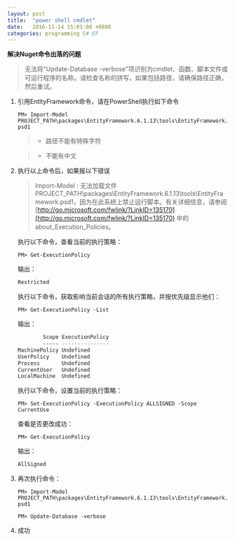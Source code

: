 ```yaml
---
layout: post
title:  "power shell cmdlet"
date:   2016-11-14 15:01:00 +0800
categories: programming C# EF
---
```


**解决Nuget命令出落的问题**

>无法将"Update-Database -verbose"项识别为cmdlet、函数、脚本文件或可运行程序的名称。请检查名称的拼写，如果包括路径，请确保路径正确，然后重试。

1.  引用EntityFramework命令，请在PowerShell执行如下命令

    `PM> Import-Model PROJECT_PATH\packages\EntityFramework.6.1.13\tools\EntityFramework.psd1`

    >*  路径不能有特殊字符

    >*  不能有中文

2.  执行以上命令后，如果报以下错误

    >Import-Model : 无法加载文件PROJECT_PATH\packages\EntityFramework.6.1.13\tools\EntityFramework.psd1，因为在此系统上禁止运行脚本。有关详细信息，请参阅 [http://go.microsoft.com/fwlink/?LinkID=135170](http://go.microsoft.com/fwlink/?LinkID=135170) 中的 about_Execution_Policies。

    执行以下命令，查看当前的执行策略：

    `PM> Get-ExecutionPolicy`

    输出：

    ```sh
    Restricted
    ```

    执行以下命令，获取影响当前会话的所有执行策略，并按优先级显示他们：

    `PM> Get-ExecutionPolicy -List`

    输出：

    ```sh
            Scope ExecutionPolicy
            ----- ---------------
    MachinePolicy Undefined
    UserPolicy    Undefined
    Process       Undefined
    CurrentUser   Undefined
    LocalMachine  Undefined
    ```

    执行以下命令，设置当前的执行策略：

    `PM> Set-ExecutionPolicy -ExecutionPolicy ALLSIGNED -Scope CurrentUse`

    查看是否更改成功：

     `PM> Get-ExecutionPolicy`

    输出：

    ```sh
    AllSigned
    ```

3.  再次执行命令：

    `PM> Import-Model PROJECT_PATH\packages\EntityFramework.6.1.13\tools\EntityFramework.psd1`

    `PM> Update-Database -verbose`

4.  成功